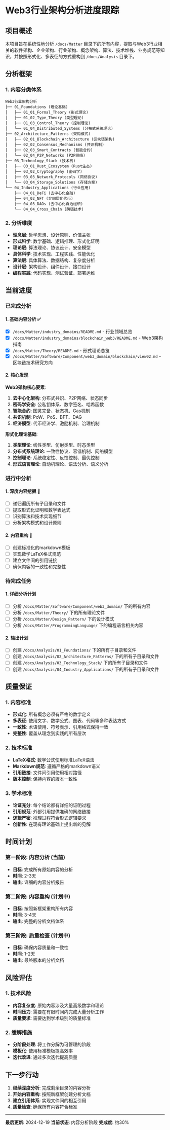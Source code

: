 # Web3行业架构分析进度跟踪

## 项目概述

本项目旨在系统性地分析 `/docs/Matter` 目录下的所有内容，提取与Web3行业相关的软件架构、企业架构、行业架构、概念架构、算法、技术堆栈、业务规范等知识，并按照形式化、多表征的方式重构到 `/docs/Analysis` 目录下。

## 分析框架

### 1. 内容分类体系

```
Web3行业架构分析
├── 01_Foundations (理论基础)
│   ├── 01_01_Formal_Theory (形式理论)
│   ├── 01_02_Type_Theory (类型理论)
│   ├── 01_03_Control_Theory (控制理论)
│   └── 01_04_Distributed_Systems (分布式系统理论)
├── 02_Architecture_Patterns (架构模式)
│   ├── 02_01_Blockchain_Architecture (区块链架构)
│   ├── 02_02_Consensus_Mechanisms (共识机制)
│   ├── 02_03_Smart_Contracts (智能合约)
│   └── 02_04_P2P_Networks (P2P网络)
├── 03_Technology_Stack (技术栈)
│   ├── 03_01_Rust_Ecosystem (Rust生态)
│   ├── 03_02_Cryptography (密码学)
│   ├── 03_03_Network_Protocols (网络协议)
│   └── 03_04_Storage_Solutions (存储方案)
└── 04_Industry_Applications (行业应用)
    ├── 04_01_DeFi (去中心化金融)
    ├── 04_02_NFT (非同质化代币)
    ├── 04_03_DAOs (去中心化自治组织)
    └── 04_04_Cross_Chain (跨链技术)
```

### 2. 分析维度

- **理念层**: 哲学思想、设计原则、价值主张
- **形式科学**: 数学基础、逻辑推理、形式化证明
- **理论层**: 算法理论、协议设计、安全模型
- **具体科学**: 技术实现、工程实践、性能优化
- **算法层**: 具体算法、数据结构、复杂度分析
- **设计层**: 架构设计、组件设计、接口设计
- **编程实践**: 代码实现、测试验证、部署运维

## 当前进度

### 已完成分析

#### 1. 基础内容分析 ✅

- [x] `/docs/Matter/industry_domains/README.md` - 行业领域总览
- [x] `/docs/Matter/industry_domains/blockchain_web3/README.md` - Web3架构指南
- [x] `/docs/Matter/Theory/README.md` - 形式理论总览
- [x] `/docs/Matter/Software/Component/web3_domain/blockchain/view02.md` - 区块链技术研究方向

#### 2. 核心发现

**Web3架构核心要素**:

1. **去中心化架构**: 分布式共识、P2P网络、状态同步
2. **密码学安全**: 公私钥体系、数字签名、哈希函数
3. **智能合约**: 图灵完备、状态机、Gas机制
4. **共识机制**: PoW、PoS、BFT、DAG
5. **经济模型**: 代币经济学、激励机制、治理机制

**形式化理论基础**:

1. **类型理论**: 线性类型、仿射类型、时态类型
2. **分布式系统理论**: 一致性协议、容错机制、网络模型
3. **控制理论**: 系统稳定性、反馈控制、最优控制
4. **形式语言理论**: 自动机理论、语法分析、语义分析

### 进行中分析

#### 1. 深度内容挖掘 🔄

- [ ] 递归遍历所有子目录和文件
- [ ] 提取形式化证明和数学表达式
- [ ] 识别算法和技术实现细节
- [ ] 分析架构模式和设计原则

#### 2. 内容重构 🔄

- [ ] 创建标准化的markdown模板
- [ ] 实现数学LaTeX格式规范
- [ ] 建立文件间的引用链接
- [ ] 确保内容的一致性和完整性

### 待完成任务

#### 1. 详细分析计划

- [ ] 分析 `/docs/Matter/Software/Component/web3_domain/` 下的所有内容
- [ ] 分析 `/docs/Matter/Theory/` 下的所有理论文件
- [ ] 分析 `/docs/Matter/Design_Pattern/` 下的设计模式
- [ ] 分析 `/docs/Matter/ProgrammingLanguage/` 下的编程语言相关内容

#### 2. 输出计划

- [ ] 创建 `/docs/Analysis/01_Foundations/` 下的所有子目录和文件
- [ ] 创建 `/docs/Analysis/02_Architecture_Patterns/` 下的所有子目录和文件
- [ ] 创建 `/docs/Analysis/03_Technology_Stack/` 下的所有子目录和文件
- [ ] 创建 `/docs/Analysis/04_Industry_Applications/` 下的所有子目录和文件

## 质量保证

### 1. 内容标准

- **形式化**: 所有概念必须有严格的数学定义
- **多表征**: 使用文字、数学公式、图表、代码等多种表达方式
- **一致性**: 术语使用、符号表示、引用格式保持一致
- **完整性**: 覆盖从理念到实践的所有层次

### 2. 技术标准

- **LaTeX格式**: 数学公式使用标准LaTeX语法
- **Markdown规范**: 遵循严格的markdown语义
- **引用链接**: 文件间引用使用相对路径
- **版本控制**: 保持内容的版本一致性

### 3. 学术标准

- **论证充分**: 每个结论都有详细的证明过程
- **引用规范**: 外部引用提供准确的网络链接
- **逻辑严密**: 推理过程符合形式逻辑要求
- **创新性**: 在现有理论基础上提出新的见解

## 时间计划

### 第一阶段: 内容分析 (当前)

- **目标**: 完成所有原始内容的分析
- **时间**: 2-3天
- **输出**: 详细的内容分析报告

### 第二阶段: 内容重构 (计划中)

- **目标**: 按照新框架重构所有内容
- **时间**: 3-4天
- **输出**: 完整的分析文档体系

### 第三阶段: 质量检查 (计划中)

- **目标**: 确保内容质量和一致性
- **时间**: 1-2天
- **输出**: 最终版本的分析文档

## 风险评估

### 1. 技术风险

- **内容复杂度**: 原始内容涉及大量高级数学和理论
- **时间压力**: 需要在有限时间内完成大量分析工作
- **质量要求**: 需要达到学术级别的质量标准

### 2. 缓解措施

- **分阶段处理**: 将工作分解为可管理的阶段
- **模板化**: 使用标准模板提高效率
- **迭代改进**: 通过多次迭代提高质量

## 下一步行动

1. **继续深度分析**: 完成剩余目录的内容分析
2. **开始内容重构**: 按照新框架创建分析文档
3. **建立引用体系**: 实现文件间的相互引用
4. **质量检查**: 确保所有内容符合标准

---

**最后更新**: 2024-12-19
**当前状态**: 内容分析阶段
**完成度**: 约30%

